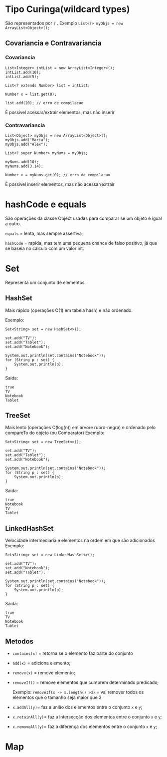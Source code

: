 # Tipo Curinga(wildcard types)
São representados por `?` . Exemplo `List<?> myObjs = new ArrayList<Object>();`

## Covariancia e Contravariancia
### Covariancia
```
List<Integer> intList = new ArrayList<Integer>();
intList.add(10);
intList.add(5);

List<? extends Number> list = intList;

Number x = list.get(0);

list.add(20); // erro de compilacao
```
É possivel acessar/extrair elementos, mas não inserir

### Contravariancia
```
List<Object> myObjs = new ArrayList<Object>();
myObjs.add("Maria");
myObjs.add("Alex");

List<? super Number> myNums = myObjs;

myNums.add(10);
myNums.add(3.14);

Number x = myNums.get(0); // erro de compilacao
```
É possivel inserir elementos, mas não acessar/extrair

# hashCode e equals
São operações da classe Object usadas para comparar se um objeto é igual a outro.

`equals` = lenta, mas sempre assertiva;

`hashCode` = rapida, mas tem uma pequena chance de falso positivo, já que se baseia no calculo com um valor int.

# Set
Representa um conjunto de elementos.

## HashSet
Mais rápido (operações O(1) em tabela hash) e não ordenado.

Exemplo:
```
Set<String> set = new HashSet<>();

set.add("TV");
set.add("Tablet");
set.add("Notebook");

System.out.println(set.contains("Notebook"));
for (String p : set) {
    System.out.println(p);
}
```

Saida:
```
true
TV
Notebook
Tablet
```

## TreeSet
Mais lento (operações O(log(n)) em árvore rubro-negra) e ordenado pelo compareTo do objeto (ou Comparator)
Exemplo:
```
Set<String> set = new TreeSet<>();

set.add("TV");
set.add("Tablet");
set.add("Notebook");

System.out.println(set.contains("Notebook"));
for (String p : set) {
    System.out.println(p);
}
```

Saida:
```
true
Notebook
TV
Tablet
```

## LinkedHashSet
Velocidade intermediária e elementos na ordem em que são adicionados
Exemplo:
```
Set<String> set = new LinkedHashSet<>();

set.add("TV");
set.add("Notebook");
set.add("Tablet");

System.out.println(set.contains("Notebook"));
for (String p : set) {
    System.out.println(p);
}
```

Saida:
```
true
TV
Notebook
Tablet
```

## Metodos
* `contains(x)` = retorna se o elemento faz parte do conjunto
* `add(x)` = adiciona elemento;
* `remove(x)` = remove elemento;
* `removeIf()` = remove elementos que cumprem determinado predicado;

    Exemplo: `removeIf(x -> x.length() >3)` = vai remover todos os elementos que o tamanho seja maior que 3
* `x.addAll(y)`= faz a união dos elementos entre o conjunto `x` e `y`;
* `x.retainAll(y)`= faz a intersecção dos elementos entre o conjunto `x` e `y`;
* `x.removeAll(y)`= faz a diferença dos elementos entre o conjunto `x` e `y`;

# Map
